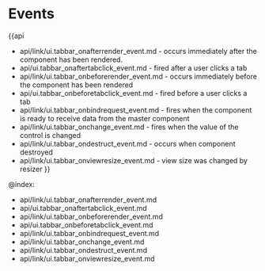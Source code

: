 
Events
=======

{{api
- api/link/ui.tabbar_onafterrender_event.md - occurs immediately after the component has been rendered.
- api/ui.tabbar_onaftertabclick_event.md - fired after a user clicks a tab
- api/link/ui.tabbar_onbeforerender_event.md - occurs immediately before the component has been rendered
- api/ui.tabbar_onbeforetabclick_event.md - fired before a user clicks a tab
- api/link/ui.tabbar_onbindrequest_event.md - fires when the component is ready to receive data from the master component
- api/link/ui.tabbar_onchange_event.md - fires when the value of the control is changed
- api/link/ui.tabbar_ondestruct_event.md - occurs when component destroyed
- api/link/ui.tabbar_onviewresize_event.md - view size was changed by resizer
}}

@index:
- api/link/ui.tabbar_onafterrender_event.md
- api/ui.tabbar_onaftertabclick_event.md
- api/link/ui.tabbar_onbeforerender_event.md
- api/ui.tabbar_onbeforetabclick_event.md
- api/link/ui.tabbar_onbindrequest_event.md
- api/link/ui.tabbar_onchange_event.md
- api/link/ui.tabbar_ondestruct_event.md
- api/link/ui.tabbar_onviewresize_event.md


